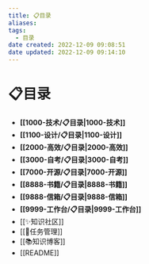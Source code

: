 ```yaml
---
title: 📋目录
aliases:
tags:
  - 目录
date created: 2022-12-09 09:08:51
date updated: 2022-12-09 09:14:10
---
```


# 📋目录

- **[[1000-技术/📋目录|1000-技术]]**
- **[[1100-设计/📋目录|1100-设计]]**
- **[[2000-高效/📋目录|2000-高效]]**
- **[[3000-自考/📋目录|3000-自考]]**
- **[[7000-开源/📋目录|7000-开源]]**
- **[[8888-书籍/📋目录|8888-书籍]]**
- **[[9888-信箱/📋目录|9888-信箱]]**
- **[[9999-工作台/📋目录|9999-工作台]]**
- [[✨知识社区]]
- [[📅任务管理]]
- [[📚知识博客]]
- [[README]]
